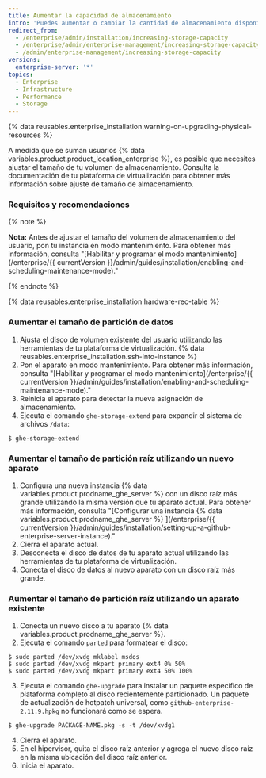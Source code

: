 ```yaml
---
title: Aumentar la capacidad de almacenamiento
intro: 'Puedes aumentar o cambiar la cantidad de almacenamiento disponible para los repositorios de Git, las bases de datos, los índices de búsqueda y otros datos de aplicaciones persistentes.'
redirect_from:
  - /enterprise/admin/installation/increasing-storage-capacity
  - /enterprise/admin/enterprise-management/increasing-storage-capacity
  - /admin/enterprise-management/increasing-storage-capacity
versions:
  enterprise-server: '*'
topics:
  - Enterprise
  - Infrastructure
  - Performance
  - Storage
---
```

{% data reusables.enterprise_installation.warning-on-upgrading-physical-resources %}

A medida que se suman usuarios {% data variables.product.product_location_enterprise %}, es posible que necesites ajustar el tamaño de tu volumen de almacenamiento. Consulta la documentación de tu plataforma de virtualización para obtener más información sobre ajuste de tamaño de almacenamiento.

### Requisitos y recomendaciones

{% note %}

**Nota:** Antes de ajustar el tamaño del volumen de almacenamiento del usuario, pon tu instancia en modo mantenimiento. Para obtener más información, consulta "[Habilitar y programar el modo mantenimiento](/enterprise/{{ currentVersion }}/admin/guides/installation/enabling-and-scheduling-maintenance-mode)."

{% endnote %}

{% data reusables.enterprise_installation.hardware-rec-table %}

### Aumentar el tamaño de partición de datos

1. Ajusta el disco de volumen existente del usuario utilizando las herramientas de tu plataforma de virtualización.
{% data reusables.enterprise_installation.ssh-into-instance %}
3. Pon el aparato en modo mantenimiento. Para obtener más información, consulta "[Habilitar y programar el modo mantenimiento](/enterprise/{{ currentVersion }}/admin/guides/installation/enabling-and-scheduling-maintenance-mode)."
4. Reinicia el aparato para detectar la nueva asignación de almacenamiento.
5. Ejecuta el comando `ghe-storage-extend` para expandir el sistema de archivos `/data`:
  ```shell
  $ ghe-storage-extend
  ```

### Aumentar el tamaño de partición raíz utilizando un nuevo aparato

1. Configura una nueva instancia {% data variables.product.prodname_ghe_server %} con un disco raíz más grande utilizando la misma versión que tu aparato actual. Para obtener más información, consulta "[Configurar una instancia {% data variables.product.prodname_ghe_server %} ](/enterprise/{{ currentVersion }}/admin/guides/installation/setting-up-a-github-enterprise-server-instance)."
2. Cierra el aparato actual.
3. Desconecta el disco de datos de tu aparato actual utilizando las herramientas de tu plataforma de virtualización.
4. Conecta el disco de datos al nuevo aparato con un disco raíz más grande.

### Aumentar el tamaño de partición raíz utilizando un aparato existente

1. Conecta un nuevo disco a tu aparato {% data variables.product.prodname_ghe_server %}.
2. Ejecuta el comando `parted` para formatear el disco:
  ```shell
  $ sudo parted /dev/xvdg mklabel msdos
  $ sudo parted /dev/xvdg mkpart primary ext4 0% 50%
  $ sudo parted /dev/xvdg mkpart primary ext4 50% 100%
  ```
3. Ejecuta el comando `ghe-upgrade` para instalar un paquete específico de plataforma completo al disco recientemente particionado. Un paquete de actualización de hotpatch universal, como `github-enterprise-2.11.9.hpkg` no funcionará como se espera.
  ```shell
  $ ghe-upgrade PACKAGE-NAME.pkg -s -t /dev/xvdg1
  ```
4. Cierra el aparato.
5. En el hipervisor, quita el disco raíz anterior y agrega el nuevo disco raíz en la misma ubicación del disco raíz anterior.
6. Inicia el aparato.
